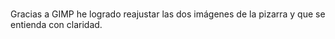 #
Gracias a GIMP he logrado reajustar las dos imágenes de la pizarra y que se entienda con claridad.
